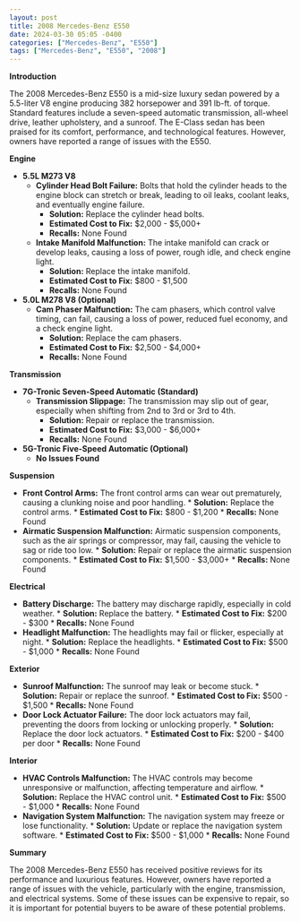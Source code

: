 ```yaml
---
layout: post
title: 2008 Mercedes-Benz E550
date: 2024-03-30 05:05 -0400
categories: ["Mercedes-Benz", "E550"]
tags: ["Mercedes-Benz", "E550", "2008"]
---
```

**Introduction**

The 2008 Mercedes-Benz E550 is a mid-size luxury sedan powered by a 5.5-liter V8 engine producing 382 horsepower and 391 lb-ft. of torque. Standard features include a seven-speed automatic transmission, all-wheel drive, leather upholstery, and a sunroof. The E-Class sedan has been praised for its comfort, performance, and technological features. However, owners have reported a range of issues with the E550.

**Engine**

* **5.5L M273 V8**
    * **Cylinder Head Bolt Failure:** Bolts that hold the cylinder heads to the engine block can stretch or break, leading to oil leaks, coolant leaks, and eventually engine failure.
        * **Solution:** Replace the cylinder head bolts.
        * **Estimated Cost to Fix:** $2,000 - $5,000+
        * **Recalls:** None Found
    * **Intake Manifold Malfunction:** The intake manifold can crack or develop leaks, causing a loss of power, rough idle, and check engine light.
        * **Solution:** Replace the intake manifold.
        * **Estimated Cost to Fix:** $800 - $1,500
        * **Recalls:** None Found
* **5.0L M278 V8 (Optional)**
    * **Cam Phaser Malfunction:** The cam phasers, which control valve timing, can fail, causing a loss of power, reduced fuel economy, and a check engine light.
        * **Solution:** Replace the cam phasers.
        * **Estimated Cost to Fix:** $2,500 - $4,000+
        * **Recalls:** None Found

**Transmission**

* **7G-Tronic Seven-Speed Automatic (Standard)**
    * **Transmission Slippage:** The transmission may slip out of gear, especially when shifting from 2nd to 3rd or 3rd to 4th.
        * **Solution:** Repair or replace the transmission.
        * **Estimated Cost to Fix:** $3,000 - $6,000+
        * **Recalls:** None Found
* **5G-Tronic Five-Speed Automatic (Optional)**
    * **No Issues Found**

**Suspension**

* **Front Control Arms:** The front control arms can wear out prematurely, causing a clunking noise and poor handling.
        * **Solution:** Replace the control arms.
        * **Estimated Cost to Fix:** $800 - $1,200
        * **Recalls:** None Found
* **Airmatic Suspension Malfunction:** Airmatic suspension components, such as the air springs or compressor, may fail, causing the vehicle to sag or ride too low.
        * **Solution:** Repair or replace the airmatic suspension components.
        * **Estimated Cost to Fix:** $1,500 - $3,000+
        * **Recalls:** None Found

**Electrical**

* **Battery Discharge:** The battery may discharge rapidly, especially in cold weather.
        * **Solution:** Replace the battery.
        * **Estimated Cost to Fix:** $200 - $300
        * **Recalls:** None Found
* **Headlight Malfunction:** The headlights may fail or flicker, especially at night.
        * **Solution:** Replace the headlights.
        * **Estimated Cost to Fix:** $500 - $1,000
        * **Recalls:** None Found

**Exterior**

* **Sunroof Malfunction:** The sunroof may leak or become stuck.
        * **Solution:** Repair or replace the sunroof.
        * **Estimated Cost to Fix:** $500 - $1,500
        * **Recalls:** None Found
* **Door Lock Actuator Failure:** The door lock actuators may fail, preventing the doors from locking or unlocking properly.
        * **Solution:** Replace the door lock actuators.
        * **Estimated Cost to Fix:** $200 - $400 per door
        * **Recalls:** None Found

**Interior**

* **HVAC Controls Malfunction:** The HVAC controls may become unresponsive or malfunction, affecting temperature and airflow.
        * **Solution:** Replace the HVAC control unit.
        * **Estimated Cost to Fix:** $500 - $1,000
        * **Recalls:** None Found
* **Navigation System Malfunction:** The navigation system may freeze or lose functionality.
        * **Solution:** Update or replace the navigation system software.
        * **Estimated Cost to Fix:** $500 - $1,000
        * **Recalls:** None Found

**Summary**

The 2008 Mercedes-Benz E550 has received positive reviews for its performance and luxurious features. However, owners have reported a range of issues with the vehicle, particularly with the engine, transmission, and electrical systems. Some of these issues can be expensive to repair, so it is important for potential buyers to be aware of these potential problems.
